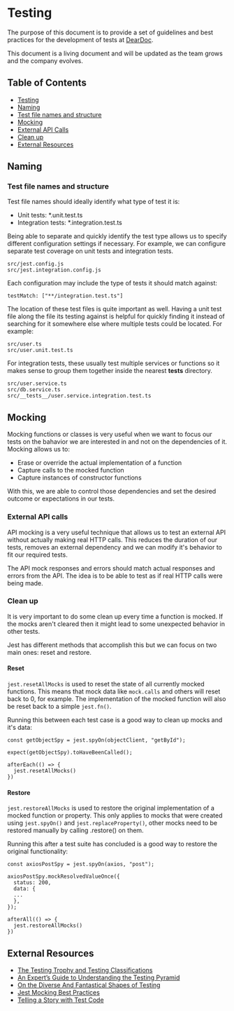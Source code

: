 # Testing

The purpose of this document is to provide a set of guidelines and best practices for the development of tests at [DearDoc](https://getdeardoc.com/).

This document is a living document and will be updated as the team grows and the company evolves.

## Table of Contents

- [Testing](#testing)
- [Naming](#naming)
- [Test file names and structure](#Test-file-names-and-structure)
- [Mocking](#mocking)
- [External API Calls](#external-api-calls)
- [Clean up](#clean-up)
- [External Resources](#external-resources)

## Naming

### Test file names and structure

Test file names should ideally identify what type of test it is:

 - Unit tests: *.unit.test.ts
 - Integration tests: *.integration.test.ts

Being able to separate and quickly identify the test type allows us to specify different configuration settings
if necessary. For example, we can configure separate test coverage on unit tests and integration tests.

```
src/jest.config.js
src/jest.integration.config.js
```

Each configuration may include the type of tests it should match against:

```
testMatch: ["**/integration.test.ts"]
````

The location of these test files is quite important as well. Having a unit test file along the file its testing against
is helpful for quickly finding it instead of searching for it somewhere else where multiple tests could be located.
For example:

```
src/user.ts
src/user.unit.test.ts
```

For integration tests, these usually test multiple services or functions so it makes sense to group them together
inside the nearest __tests__ directory.

```
src/user.service.ts
src/db.service.ts
src/__tests__/user.service.integration.test.ts
```

## Mocking

Mocking functions or classes is very useful when we want to focus our tests on the bahavior we are interested in and not on the dependencies of it. Mocking allows us to:

- Erase or override the actual implementation of a function
- Capture calls to the mocked function
- Capture instances of constructor functions

With this, we are able to control those dependencies and set the desired outcome or expectations in our tests.

### External API calls

API mocking is a very useful technique that allows us to test an external API without actually making real HTTP calls.
This reduces the duration of our tests, removes an external dependency and we can modify it's behavior to fit our required tests.

The API mock responses and errors should match actual responses and errors from the API. The idea is to be able to test as if real HTTP calls were being made.

### Clean up

It is very important to do some clean up every time a function is mocked. If the mocks aren't cleared then it might lead to some unexpected behavior in other tests.

Jest has different methods that accomplish this but we can focus on two main ones: reset and restore.

#### Reset

`jest.resetAllMocks` is used to reset the state of all currently mocked functions. This means that mock data like `mock.calls` and others will reset back to 0, for example. The implementation of the mocked function will also be reset back to a simple `jest.fn()`.

Running this between each test case is a good way to clean up mocks and it's data:

```
const getObjectSpy = jest.spyOn(objectClient, "getById");

expect(getObjectSpy).toHaveBeenCalled();

afterEach(() => {
  jest.resetAllMocks()
})
```

#### Restore

`jest.restoreAllMocks` is used to restore the original implementation of a mocked function or property. This only applies to mocks that were created using `jest.spyOn()` and `jest.replaceProperty()`, other mocks need to be restored manually by calling .restore() on them.

Running this after a test suite has concluded is a good way to restore the original functionality:

```
const axiosPostSpy = jest.spyOn(axios, "post");

axiosPostSpy.mockResolvedValueOnce({
  status: 200,
  data: {
  ...
  },
});

afterAll(() => {
  jest.restoreAllMocks()
})
```

## External Resources
- [The Testing Trophy and Testing Classifications](https://kentcdodds.com/blog/the-testing-trophy-and-testing-classifications)
- [An Expert’s Guide to Understanding the Testing Pyramid](https://thectoclub.com/topics/testing-pyramid/)
- [On the Diverse And Fantastical Shapes of Testing](https://martinfowler.com/articles/2021-test-shapes.html)
- [Jest Mocking Best Practices](https://devblogs.microsoft.com/ise/jest-mocking-best-practices/)
- [Telling a Story with Test Code](https://markus.oberlehner.net/blog/telling-a-story-with-test-code)